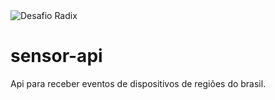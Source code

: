<img src="http://www.radixeng.com.br/images/campaign-slogan-white.png" alt="Desafio Radix"> 


# sensor-api
Api para receber eventos de dispositivos de regiões do brasil.
